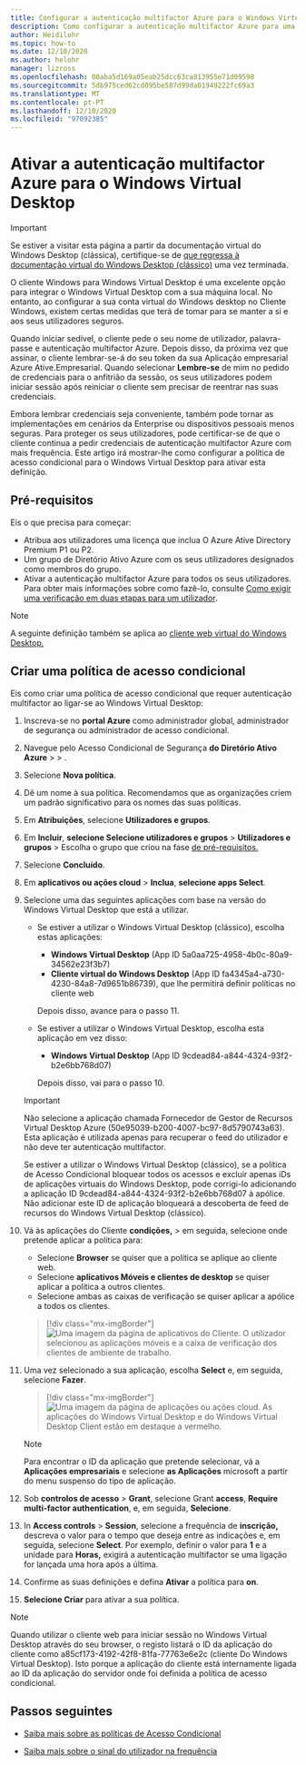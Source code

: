 ```yaml
---
title: Configurar a autenticação multifactor Azure para o Windows Virtual Desktop - Azure
description: Como configurar a autenticação multifactor Azure para uma maior segurança no Windows Virtual Desktop.
author: Heidilohr
ms.topic: how-to
ms.date: 12/10/2020
ms.author: helohr
manager: lizross
ms.openlocfilehash: 00aba5d169a05eab25dcc63ca813955e71d09598
ms.sourcegitcommit: 5db975ced62cd095be587d99da01949222fc69a3
ms.translationtype: MT
ms.contentlocale: pt-PT
ms.lasthandoff: 12/10/2020
ms.locfileid: "97092385"
---
```

# <a name="enable-azure-multifactor-authentication-for-windows-virtual-desktop"></a>Ativar a autenticação multifactor Azure para o Windows Virtual Desktop

>[!IMPORTANT]
> Se estiver a visitar esta página a partir da documentação virtual do Windows Desktop (clássica), certifique-se de [que regressa à documentação virtual do Windows Desktop (clássico)](./virtual-desktop-fall-2019/tenant-setup-azure-active-directory.md) uma vez terminada.

O cliente Windows para Windows Virtual Desktop é uma excelente opção para integrar o Windows Virtual Desktop com a sua máquina local. No entanto, ao configurar a sua conta virtual do Windows desktop no Cliente Windows, existem certas medidas que terá de tomar para se manter a si e aos seus utilizadores seguros.

Quando iniciar sedível, o cliente pede o seu nome de utilizador, palavra-passe e autenticação multifactor Azure. Depois disso, da próxima vez que assinar, o cliente lembrar-se-á do seu token da sua Aplicação empresarial Azure Ative.Empresarial. Quando selecionar **Lembre-se** de mim no pedido de credenciais para o anfitrião da sessão, os seus utilizadores podem iniciar sessão após reiniciar o cliente sem precisar de reentrar nas suas credenciais.

Embora lembrar credenciais seja conveniente, também pode tornar as implementações em cenários da Enterprise ou dispositivos pessoais menos seguras. Para proteger os seus utilizadores, pode certificar-se de que o cliente continua a pedir credenciais de autenticação multifactor Azure com mais frequência. Este artigo irá mostrar-lhe como configurar a política de acesso condicional para o Windows Virtual Desktop para ativar esta definição.

## <a name="prerequisites"></a>Pré-requisitos

Eis o que precisa para começar:

- Atribua aos utilizadores uma licença que inclua O Azure Ative Directory Premium P1 ou P2.
- Um grupo de Diretório Ativo Azure com os seus utilizadores designados como membros do grupo.
- Ativar a autenticação multifactor Azure para todos os seus utilizadores. Para obter mais informações sobre como fazê-lo, consulte [Como exigir uma verificação em duas etapas para um utilizador](../active-directory/authentication/howto-mfa-userstates.md#view-the-status-for-a-user).

> [!NOTE]
> A seguinte definição também se aplica ao [cliente web virtual do Windows Desktop.](https://rdweb.wvd.microsoft.com/arm/webclient/index.html)

## <a name="create-a-conditional-access-policy"></a>Criar uma política de acesso condicional

Eis como criar uma política de acesso condicional que requer autenticação multifactor ao ligar-se ao Windows Virtual Desktop:

1. Inscreva-se no **portal Azure** como administrador global, administrador de segurança ou administrador de acesso condicional.
2. Navegue pelo Acesso Condicional de Segurança **do Diretório Ativo Azure**  >    >  .
3. Selecione **Nova política**.
4. Dê um nome à sua política. Recomendamos que as organizações criem um padrão significativo para os nomes das suas políticas.
5. Em **Atribuições**, selecione **Utilizadores e grupos**.
6. Em **Incluir**, **selecione Selecione utilizadores e grupos**  >  **Utilizadores e grupos** > Escolha o grupo que criou na fase [de pré-requisitos.](#prerequisites)
7. Selecione **Concluído**.
8. Em **aplicativos ou ações cloud**  >  **Inclua**, **selecione apps Select**.
9. Selecione uma das seguintes aplicações com base na versão do Windows Virtual Desktop que está a utilizar.
   
   - Se estiver a utilizar o Windows Virtual Desktop (clássico), escolha estas aplicações:
       
       - **Windows Virtual Desktop** (App ID 5a0aa725-4958-4b0c-80a9-34562e23f3b7)
       - **Cliente virtual do Windows Desktop** (App ID fa4345a4-a730-4230-84a8-7d9651b86739), que lhe permitirá definir políticas no cliente web
       
        Depois disso, avance para o passo 11.

   - Se estiver a utilizar o Windows Virtual Desktop, escolha esta aplicação em vez disso:
       
       -  **Windows Virtual Desktop** (App ID 9cdead84-a844-4324-93f2-b2e6bb768d07)
       
        Depois disso, vai para o passo 10.

   >[!IMPORTANT]
   > Não selecione a aplicação chamada Fornecedor de Gestor de Recursos Virtual Desktop Azure (50e95039-b200-4007-bc97-8d5790743a63). Esta aplicação é utilizada apenas para recuperar o feed do utilizador e não deve ter autenticação multifactor.
   > 
   > Se estiver a utilizar o Windows Virtual Desktop (clássico), se a política de Acesso Condicional bloquear todos os acessos e excluir apenas iDs de aplicações virtuais do Windows Desktop, pode corrigi-lo adicionando a aplicação ID 9cdead84-a844-4324-93f2-b2e6bb768d07 à apólice. Não adicionar este ID de aplicação bloqueará a descoberta de feed de recursos do Windows Virtual Desktop (clássico).

10. Vá às aplicações do Cliente **condições,**  >  em seguida, selecione onde pretende aplicar a política para:
    
    - Selecione **Browser** se quiser que a política se aplique ao cliente web.
    - Selecione **aplicativos Móveis e clientes de desktop** se quiser aplicar a política a outros clientes.
    - Selecione ambas as caixas de verificação se quiser aplicar a apólice a todos os clientes.
   
    > [!div class="mx-imgBorder"]
    > ![Uma imagem da página de aplicativos do Cliente. O utilizador selecionou as aplicações móveis e a caixa de verificação dos clientes de ambiente de trabalho.](media/select-apply.png)

11. Uma vez selecionado a sua aplicação, escolha **Select** e, em seguida, selecione **Fazer**.

    > [!div class="mx-imgBorder"]
    > ![Uma imagem da página de aplicações ou ações cloud. As aplicações do Windows Virtual Desktop e do Windows Virtual Desktop Client estão em destaque a vermelho.](media/cloud-apps-enterprise.png)

    >[!NOTE]
    >Para encontrar o ID da aplicação que pretende selecionar, vá a **Aplicações empresariais** e selecione **as Aplicações** microsoft a partir do menu suspenso do tipo de aplicação.

12. Sob **controlos de acesso**  >  **Grant**, selecione Grant **access**, **Require multi-factor authentication**, e, em seguida, **Selecione**.
13. In **Access controls**  >  **Session**, selecione a frequência de **inscrição,** descreva o valor para o tempo que deseja entre as indicações e, em seguida, selecione **Select**. Por exemplo, definir o valor para **1** e a unidade para **Horas,** exigirá a autenticação multifactor se uma ligação for lançada uma hora após a última.
14. Confirme as suas definições e defina **Ativar** a política para **on**.
15. **Selecione Criar** para ativar a sua política.

>[!NOTE]
>Quando utilizar o cliente web para iniciar sessão no Windows Virtual Desktop através do seu browser, o registo listará o ID da aplicação do cliente como a85cf173-4192-42f8-81fa-77763e6e2c (cliente Do Windows Virtual Desktop). Isto porque a aplicação do cliente está internamente ligada ao ID da aplicação do servidor onde foi definida a política de acesso condicional. 

## <a name="next-steps"></a>Passos seguintes

- [Saiba mais sobre as políticas de Acesso Condicional](../active-directory/conditional-access/concept-conditional-access-policies.md)

- [Saiba mais sobre o sinal do utilizador na frequência](../active-directory/conditional-access/howto-conditional-access-session-lifetime.md#user-sign-in-frequency)
